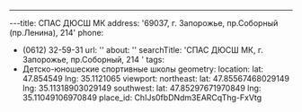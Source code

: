 ---

---title: СПАС ДЮСШ МК
address: '69037, г. Запорожье, пр.Соборный (пр.Ленина), 214'
phone:
  - (0612) 32-59-31
url: ''
about: ''
searchTitle: 'СПАС ДЮСШ МК, г. Запорожье, пр.Соборный, 214 '
tags:
  - Детско-юношеские спортивные школы
geometry:
  location:
    lat: 47.854549
    lng: 35.1121065
  viewport:
    northeast:
      lat: 47.85567468029149
      lng: 35.11318903029149
    southwest:
      lat: 47.85297671970849
      lng: 35.11049106970849
place_id: ChIJs0fbDNdm3EARCqThg-FxVtg
